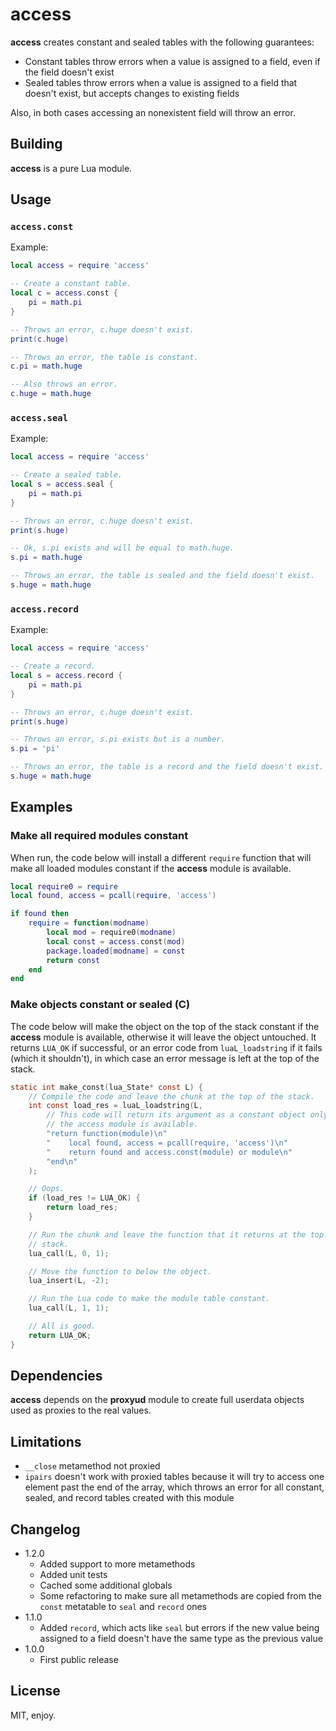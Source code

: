 # access

**access** creates constant and sealed tables with the following guarantees:

* Constant tables throw errors when a value is assigned to a field, even if the field doesn't exist
* Sealed tables throw errors when a value is assigned to a field that doesn't exist, but accepts changes to existing fields

Also, in both cases accessing an nonexistent field will throw an error.

## Building

**access** is a pure Lua module.

## Usage

### `access.const`

Example:

```lua
local access = require 'access'

-- Create a constant table.
local c = access.const {
    pi = math.pi
}

-- Throws an error, c.huge doesn't exist.
print(c.huge)

-- Throws an error, the table is constant.
c.pi = math.huge

-- Also throws an error.
c.huge = math.huge
```

### `access.seal`

Example:

```lua
local access = require 'access'

-- Create a sealed table.
local s = access.seal {
    pi = math.pi
}

-- Throws an error, c.huge doesn't exist.
print(s.huge)

-- Ok, s.pi exists and will be equal to math.huge.
s.pi = math.huge

-- Throws an error, the table is sealed and the field doesn't exist.
s.huge = math.huge
```

### `access.record`

Example:

```lua
local access = require 'access'

-- Create a record.
local s = access.record {
    pi = math.pi
}

-- Throws an error, c.huge doesn't exist.
print(s.huge)

-- Throws an error, s.pi exists but is a number.
s.pi = 'pi'

-- Throws an error, the table is a record and the field doesn't exist.
s.huge = math.huge
```

## Examples

### Make all required modules constant

When run, the code below will install a different `require` function that will make all loaded modules constant if the **access** module is available.

```lua
local require0 = require
local found, access = pcall(require, 'access')

if found then
    require = function(modname)
        local mod = require0(modname)
        local const = access.const(mod)
        package.loaded[modname] = const
        return const
    end
end
```

### Make objects constant or sealed (C)

The code below will make the object on the top of the stack constant if the **access** module is available, otherwise it will leave the object untouched. It returns `LUA_OK` if successful, or an error code from `luaL_loadstring` if it fails (which it shouldn't), in which case an error message is left at the top of the stack.

```c
static int make_const(lua_State* const L) {
    // Compile the code and leave the chunk at the top of the stack.
    int const load_res = luaL_loadstring(L,
        // This code will return its argument as a constant object only if
        // the access module is available.
        "return function(module)\n"
        "    local found, access = pcall(require, 'access')\n"
        "    return found and access.const(module) or module\n"
        "end\n"
    );

    // Oops.
    if (load_res != LUA_OK) {
        return load_res;
    }

    // Run the chunk and leave the function that it returns at the top of the
    // stack.
    lua_call(L, 0, 1);

    // Move the function to below the object.
    lua_insert(L, -2);

    // Run the Lua code to make the module table constant.
    lua_call(L, 1, 1);

    // All is good.
    return LUA_OK;
}
```

## Dependencies

**access** depends on the **proxyud** module to create full userdata objects used as proxies to the real values.

## Limitations

* `__close` metamethod not proxied
* `ipairs` doesn't work with proxied tables because it will try to access one element past the end of the array, which throws an error for all constant, sealed, and record tables created with this module

## Changelog

* 1.2.0
  * Added support to more metamethods
  * Added unit tests
  * Cached some additional globals
  * Some refactoring to make sure all metamethods are copied from the `const` metatable to `seal` and `record` ones
* 1.1.0
  * Added `record`, which acts like `seal` but errors if the new value being assigned to a field doesn't have the same type as the previous value
* 1.0.0
  * First public release

## License

MIT, enjoy.
